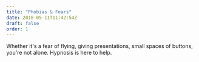 ```yaml
---
title: "Phobias & Fears"
date: 2018-05-11T11:42:54Z
draft: false
order: 1
---
```


Whether it's a fear of flying, giving presentations, small spaces of buttons, you're not alone.
Hypnosis is here to help.
